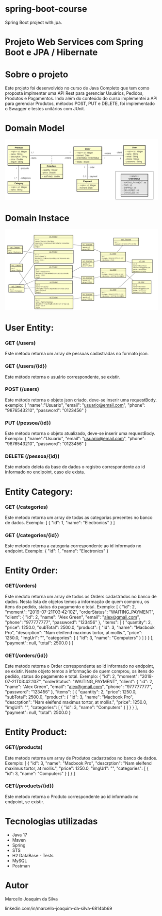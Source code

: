 # spring-boot-course
Spring Boot project with jpa.

# Projeto Web Services com Spring Boot e JPA / Hibernate
 

# Sobre o projeto

Este projeto foi desenvolvido no curso de Java Completo que tem como proposta implmentar uma API Rest para gerenciar Usuários, Pedidos, Produtos e Pagamentos. Indo além do conteúdo do curso implementei a API para gerenciar Produtos, métodos POST, PUT e DELETE, foi implementado o Swagger e testes unitários com JUnit.

# Domain Model

![domain model](image.png)

# Domain Instace

![domain instance](image-1.png)

# User Entity:

### GET (/users)
Este método retorna um array de pessoas cadastradas no formato json.

### GET (/users/{id})
Este método retorna o usuário correspondente, se existir.

### POST (/users)
Este método retorna o objeto json criado, deve-se inserir uma requestBody.
exemplo:
{
    "name":"Usuario",
    "email": "usuario@email.com",
    "phone": "9876543210",
    "password": "0123456"
}

### PUT (/pessoa/{id})
Este método retorna o objeto atualizado, deve-se inserir uma requestBody.
Exemplo:
{
    "name":"Usuario",
    "email": "usuario@email.com",
    "phone": "9876543210",
    "password": "0123456"
}

### DELETE (/pessoa/{id})
Este metodo deleta da base de dados o registro correspondente ao id informado no endipoint, caso ele exista.

# Entity Category:

### GET (/categories)
Este metodo retorna um array de todas as categorias presentes no banco de dados.
Exemplo:
[
    {
        "id": 1,
        "name": "Electronics"
    }
]

### GET (/categories/{id})
Este metodo retorna a categoria correspondente ao id informado no endpoint.
Exemplo:
    {
        "id": 1,
        "name": "Electronics"
    }


# Entity Order:

### GET(/orders)
Este medoto retorna um array de todos os Orders cadastrados no banco de dados.
Nesta lista de objetos temos a informação de quem comprou, os itens do pedido, status do pagamento e total.
Exemplo: 
[
    {
        "id": 2,
        "moment": "2019-07-21T03:42:10Z",
        "orderStatus": "WAITING_PAYMENT",
        "client": {
            "id": 2,
            "name": "Alex Green",
            "email": "alex@gmail.com",
            "phone": "977777777",
            "password": "123456"
        },
        "items": [
            {
                "quantity": 2,
                "price": 1250.0,
                "subTotal": 2500.0,
                "product": {
                    "id": 3,
                    "name": "Macbook Pro",
                    "descrption": "Nam eleifend maximus tortor, at mollis.",
                    "price": 1250.0,
                    "imgUrl": "",
                    "categories": [
                        {
                            "id": 3,
                            "name": "Computers"
                        }
                    ]
                }
            }
        ],
        "payment": null,
        "total": 2500.0
    }
]

### GET(/orders/{id})
Este metodo retorna o Order correspondente ao id informado no endpoint, se existir.
Neste objeto temos a informação de quem comprou, os itens do pedido, status do pagamento e total.
Exemplo: 
{
    "id": 2,
    "moment": "2019-07-21T03:42:10Z",
    "orderStatus": "WAITING_PAYMENT",
    "client": {
        "id": 2,
        "name": "Alex Green",
        "email": "alex@gmail.com",
        "phone": "977777777",
        "password": "123456"
    },
    "items": [
        {
            "quantity": 2,
            "price": 1250.0,
            "subTotal": 2500.0,
            "product": {
                "id": 3,
                "name": "Macbook Pro",
                "descrption": "Nam eleifend maximus tortor, at mollis.",
                "price": 1250.0,
                "imgUrl": "",
                "categories": [
                    {
                        "id": 3,
                        "name": "Computers"
                    }
                ]
            }
        }
    ],
    "payment": null,
    "total": 2500.0
}


# Entity Product:

### GET(/products)
Este metodo retorna um array de Produtos cadastrados no banco de dados.
Exemplo:
[ 
    {
        "id": 3,
        "name": "Macbook Pro",
        "descrption": "Nam eleifend maximus tortor, at mollis.",
        "price": 1250.0,
        "imgUrl": "",
        "categories": [
            {
                "id": 3,
                "name": "Computers"
            }
        ]
    }
]

### GET(/products/{id})
Este metodo retorna o Produto correspondente ao id informado no endpoint, se existir.


# Tecnologias utilizadas
- Java 17
- Maven
- Spring
- STS
- H2 DataBase - Tests
- MySQL
- Postman


# Autor

Marcello Joaquim da Silva

linkedin.com/in/marcello-joaquim-da-silva-6814bb69